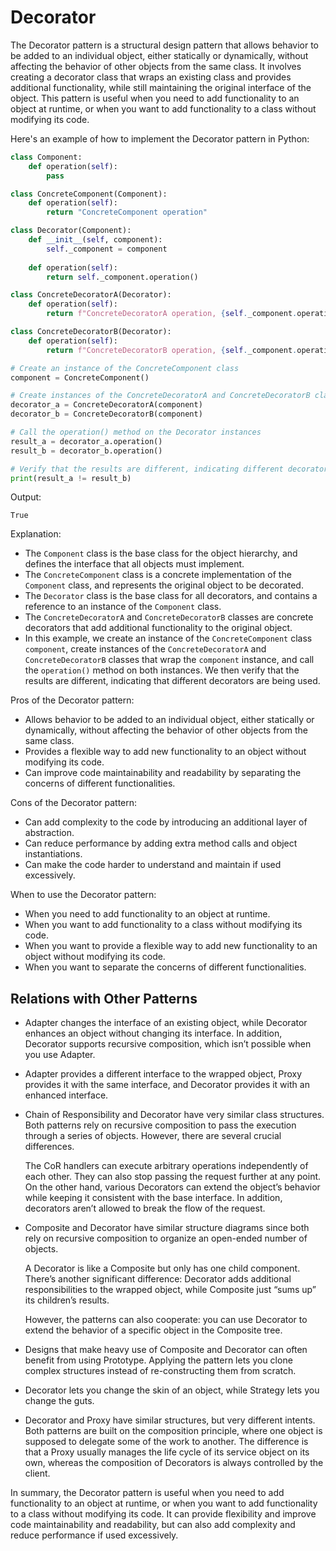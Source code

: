 # Decorator

The Decorator pattern is a structural design pattern that allows behavior to be added to an individual object, either statically or dynamically, without affecting the behavior of other objects from the same class. It involves creating a decorator class that wraps an existing class and provides additional functionality, while still maintaining the original interface of the object. This pattern is useful when you need to add functionality to an object at runtime, or when you want to add functionality to a class without modifying its code.

Here's an example of how to implement the Decorator pattern in Python:

```python
class Component:
    def operation(self):
        pass

class ConcreteComponent(Component):
    def operation(self):
        return "ConcreteComponent operation"

class Decorator(Component):
    def __init__(self, component):
        self._component = component
    
    def operation(self):
        return self._component.operation()

class ConcreteDecoratorA(Decorator):
    def operation(self):
        return f"ConcreteDecoratorA operation, {self._component.operation()}"

class ConcreteDecoratorB(Decorator):
    def operation(self):
        return f"ConcreteDecoratorB operation, {self._component.operation()}"

# Create an instance of the ConcreteComponent class
component = ConcreteComponent()

# Create instances of the ConcreteDecoratorA and ConcreteDecoratorB classes, wrapping the ConcreteComponent instance
decorator_a = ConcreteDecoratorA(component)
decorator_b = ConcreteDecoratorB(component)

# Call the operation() method on the Decorator instances
result_a = decorator_a.operation()
result_b = decorator_b.operation()

# Verify that the results are different, indicating different decorators
print(result_a != result_b)
```

Output:
```
True
```

Explanation:
- The `Component` class is the base class for the object hierarchy, and defines the interface that all objects must implement.
- The `ConcreteComponent` class is a concrete implementation of the `Component` class, and represents the original object to be decorated.
- The `Decorator` class is the base class for all decorators, and contains a reference to an instance of the `Component` class.
- The `ConcreteDecoratorA` and `ConcreteDecoratorB` classes are concrete decorators that add additional functionality to the original object.
- In this example, we create an instance of the `ConcreteComponent` class `component`, create instances of the `ConcreteDecoratorA` and `ConcreteDecoratorB` classes that wrap the `component` instance, and call the `operation()` method on both instances. We then verify that the results are different, indicating that different decorators are being used.

Pros of the Decorator pattern:
- Allows behavior to be added to an individual object, either statically or dynamically, without affecting the behavior of other objects from the same class.
- Provides a flexible way to add new functionality to an object without modifying its code.
- Can improve code maintainability and readability by separating the concerns of different functionalities.

Cons of the Decorator pattern:
- Can add complexity to the code by introducing an additional layer of abstraction.
- Can reduce performance by adding extra method calls and object instantiations.
- Can make the code harder to understand and maintain if used excessively.

When to use the Decorator pattern:
- When you need to add functionality to an object at runtime.
- When you want to add functionality to a class without modifying its code.
- When you want to provide a flexible way to add new functionality to an object without modifying its code.
- When you want to separate the concerns of different functionalities.

## Relations with Other Patterns

- Adapter changes the interface of an existing object, while Decorator enhances an object without changing its interface. In addition, Decorator supports recursive composition, which isn’t possible when you use Adapter.

- Adapter provides a different interface to the wrapped object, Proxy provides it with the same interface, and Decorator provides it with an enhanced interface.

- Chain of Responsibility and Decorator have very similar class structures. Both patterns rely on recursive composition to pass the execution through a series of objects. However, there are several crucial differences.

  The CoR handlers can execute arbitrary operations independently of each other. They can also stop passing the request further at any point. On the other hand, various Decorators can extend the object’s behavior while keeping it consistent with the base interface. In addition, decorators aren’t allowed to break the flow of the request.

- Composite and Decorator have similar structure diagrams since both rely on recursive composition to organize an open-ended number of objects.

  A Decorator is like a Composite but only has one child component. There’s another significant difference: Decorator adds additional responsibilities to the wrapped object, while Composite just “sums up” its children’s results.

  However, the patterns can also cooperate: you can use Decorator to extend the behavior of a specific object in the Composite tree.

- Designs that make heavy use of Composite and Decorator can often benefit from using Prototype. Applying the pattern lets you clone complex structures instead of re-constructing them from scratch.

- Decorator lets you change the skin of an object, while Strategy lets you change the guts.

- Decorator and Proxy have similar structures, but very different intents. Both patterns are built on the composition principle, where one object is supposed to delegate some of the work to another. The difference is that a Proxy usually manages the life cycle of its service object on its own, whereas the composition of Decorators is always controlled by the client.

In summary, the Decorator pattern is useful when you need to add functionality to an object at runtime, or when you want to add functionality to a class without modifying its code. It can provide flexibility and improve code maintainability and readability, but can also add complexity and reduce performance if used excessively.

